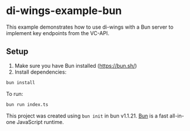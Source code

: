 # di-wings-example-bun

This example demonstrates how to use di-wings with a Bun server to implement key endpoints from the VC-API.

## Setup

1. Make sure you have Bun installed (https://bun.sh/)
2. Install dependencies:

```bash
bun install
```

To run:

```bash
bun run index.ts
```

This project was created using `bun init` in bun v1.1.21. [Bun](https://bun.sh) is a fast all-in-one JavaScript runtime.
